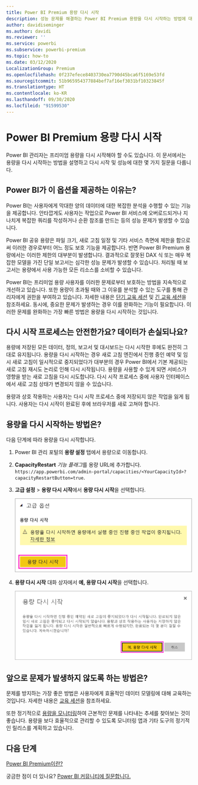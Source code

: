 ```yaml
---
title: Power BI Premium 용량 다시 시작
description: 성능 문제를 해결하는 Power BI Premium 용량을 다시 시작하는 방법에 대해 알아봅니다.
author: davidiseminger
ms.author: davidi
ms.reviewer: ''
ms.service: powerbi
ms.subservice: powerbi-premium
ms.topic: how-to
ms.date: 03/12/2020
LocalizationGroup: Premium
ms.openlocfilehash: 0f237efece8403730ea7790d45bca6f5169e53fd
ms.sourcegitcommit: 51b965954377884bef7af16ef3031bf10323845f
ms.translationtype: HT
ms.contentlocale: ko-KR
ms.lasthandoff: 09/30/2020
ms.locfileid: "91599530"
---
```

# <a name="restart-a-power-bi-premium-capacity"></a>Power BI Premium 용량 다시 시작

Power BI 관리자는 프리미엄 용량을 다시 시작해야 할 수도 있습니다. 이 문서에서는 용량을 다시 시작하는 방법을 설명하고 다시 시작 및 성능에 대한 몇 가지 질문을 다룹니다.

## <a name="why-does-power-bi-provide-this-option"></a>Power BI가 이 옵션을 제공하는 이유는?

Power BI는 사용자에게 막대한 양의 데이터에 대한 복잡한 분석을 수행할 수 있는 기능을 제공합니다. 안타깝게도 사용자는 작업으로 Power BI 서비스에 오버로드되거나 지나치게 복잡한 쿼리를 작성하거나 순환 참조를 만드는 등의 성능 문제가 발생할 수 있습니다.

Power BI 공유 용량은 파일 크기, 새로 고침 일정 및 기타 서비스 측면에 제한을 함으로써 이러한 경우로부터 어느 정도 보호 기능을 제공합니다. 반면 Power BI Premium 용량에서는 이러한 제한의 대부분이 발생합니다. 결과적으로 잘못된 DAX 식 또는 매우 복잡한 모델을 가진 단일 보고서는 심각한 성능 문제가 발생할 수 있습니다. 처리될 때 보고서는 용량에서 사용 가능한 모든 리소스를 소비할 수 있습니다. 

Power BI는 프리미엄 용량 사용자를 이러한 문제로부터 보호하는 방법을 지속적으로 개선하고 있습니다. 또한 용량이 초과될 때와 그 이유를 분석할 수 있는 도구를 통해 관리자에게 권한을 부여하고 있습니다. 자세한 내용은 [단기 교육 세션](https://www.youtube.com/watch?v=UgsjMbhi_Bk&feature=youtu.be) 및 [긴 교육 세션](https://powerbi.tips/2018/07/)을 참조하세요. 동시에, 중요한 문제가 발생하는 경우 이를 완화하는 기능이 필요합니다. 이러한 문제를 완화하는 가장 빠른 방법은 용량을 다시 시작하는 것입니다.

## <a name="is-the-restart-process-safe-will-i-lose-any-data"></a>다시 시작 프로세스는 안전한가요? 데이터가 손실되나요?

용량에 저장된 모든 데이터, 정의, 보고서 및 대시보드는 다시 시작한 후에도 완전히 그대로 유지됩니다. 용량을 다시 시작하는 경우 새로 고침 엔진에서 진행 중인 예약 및 임시 새로 고침이 일시적으로 중지되었다가 대부분의 경우 Power BI에서 기본 제공되는 새로 고침 재시도 논리로 인해 다시 시작됩니다. 용량을 사용할 수 있게 되면 서비스가 영향을 받는 새로 고침을 다시 시도합니다. 다시 시작 프로세스 중에 사용자 인터페이스에서 새로 고침 상태가 변경되지 않을 수 있습니다. 

용량과 상호 작용하는 사용자는 다시 시작 프로세스 중에 저장되지 않은 작업을 잃게 됩니다. 사용자는 다시 시작이 완료된 후에 브라우저를 새로 고쳐야 합니다.

## <a name="how-do-i-restart-a-capacity"></a>용량을 다시 시작하는 방법은?

다음 단계에 따라 용량을 다시 시작합니다.

1. Power BI 관리 포털의 **용량 설정** 탭에서 용량으로 이동합니다. 

1. **CapacityRestart** *기능 플래그*를 용량 URL에 추가합니다. `https://app.powerbi.com/admin-portal/capacities/<YourCapacityId>?capacityRestartButton=true`.

1. **고급 설정** > **용량 다시 시작**에서 **용량 다시 시작**을 선택합니다.

    ![용량 다시 시작](media/service-admin-premium-restart/restart-capacity.png)

1. **용량 다시 시작** 대화 상자에서 **예, 용량 다시 시작**을 선택합니다.

    ![다시 시작 확인](media/service-admin-premium-restart/confirm-restart.png)

## <a name="how-can-i-prevent-issues-from-happening-in-the-future"></a>앞으로 문제가 발생하지 않도록 하는 방법은?

문제를 방지하는 가장 좋은 방법은 사용자에게 효율적인 데이터 모델링에 대해 교육하는 것입니다. 자세한 내용은 [교육 세션](https://powerbi.tips/2018/07/)을 참조하세요.

또한 정기적으로 [용량을 모니터링](service-admin-premium-monitor-capacity.md)하여 근본적인 문제를 나타내는 추세를 찾아보는 것이 좋습니다. 용량을 보다 효율적으로 관리할 수 있도록 모니터링 앱과 기타 도구의 정기적인 릴리스를 계획하고 있습니다.

## <a name="next-steps"></a>다음 단계

[Power BI Premium이란?](service-premium-what-is.md)

궁금한 점이 더 있나요? [Power BI 커뮤니티에 질문합니다.](https://community.powerbi.com/)
